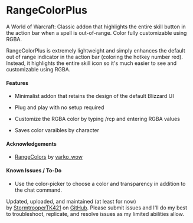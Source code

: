# RangeColorPlus
A World of Warcraft: Classic addon that highlights the entire skill button in the action bar when a spell is out-of-range. Color fully customizable using RGBA.

RangeColorPlus is extremely lightweight and simply enhances the default out of range indicator in the action bar (coloring the hotkey number red). Instead, it highlights the entire skill icon so it's much easier to see and customizable using RGBA.

<h4>Features</h4>

- Minimalist addon that retains the design of the default Blizzard UI

- Plug and play with no setup required
  
- Customize the RGBA color by typing /rcp and entering RGBA values
  
- Saves color varaibles by character

<h4>Acknowledgements</h4>

- [RangeColors](https://www.curseforge.com/wow/addons/rangecolors) by [yarko_wow](https://www.curseforge.com/members/yarko_wow/projects)

<h4>Known Issues / To-Do</h4>

- Use the color-picker to choose a color and transparency in addition to the chat command.

Updated, uploaded, and maintained (at least for now) by [StormtrooperTK421](https://discordapp.com/users/237746068844969994) on [GitHub](https://github.com/DustinChecketts/RangeColorPlus). Please submit issues and I'll do my best to troubleshoot, replicate, and resolve issues as my limited abilities allow.
